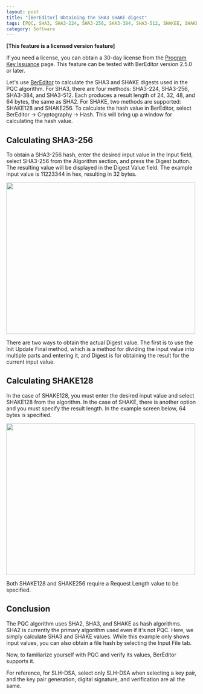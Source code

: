 ```yaml
---
layout: post
title: "[BerEditor] Obtaining the SHA3 SHAKE digest"
tags: [PQC, SHA3, SHA3-224, SHA3-256, SHA3-384, SHA3-512, SHAKEE, SHAKE128, SHAKE256, XOF Length]
category: Software
---
```


**\[This feature is a licensed version feature\]**

If you need a license, you can obtain a 30-day license from the [Program Key Issuance](https://jykim74.mycafe24.com/user_reg.php) page.
This feature can be tested with BerEditor version 2.5.0 or later.

Let's use [BerEditor](https://jykim74.github.io/software/2023/04/13/BerEditor.html) to calculate the SHA3 and SHAKE digests used in the PQC algorithm.
For SHA3, there are four methods: SHA3-224, SHA3-256, SHA3-384, and SHA3-512. Each produces a result length of 24, 32, 48, and 64 bytes, the same as SHA2.
For SHAKE, two methods are supported: SHAKE128 and SHAKE256.
To calculate the hash value in BerEditor, select BerEditor -> Cryptography -> Hash. This will bring up a window for calculating the hash value.


## Calculating SHA3-256


To obtain a SHA3-256 hash, enter the desired input value in the Input field, select SHA3-256 from the Algorithm section, and press the Digest button. The resulting value will be displayed in the Digest Value field. The example input value is 11223344 in hex, resulting in 32 bytes.

<img src="https://img1.daumcdn.net/thumb/R1280x0/?scode=mtistory2&fname=https%3A%2F%2Fblog.kakaocdn.net%2Fdna%2FbBXBng%2FdJMb9OAHbPA%2FAAAAAAAAAAAAAAAAAAAAAJE3JZxisocLBH4VGW2P8rfBU2UBfd7kbvLm1iKTP8m2%2Fimg.png%3Fcredential%3DyqXZFxpELC7KVnFOS48ylbz2pIh7yKj8%26expires%3D1761922799%26allow_ip%3D%26allow_referer%3D%26signature%3Dzct1gaVy%252BzZvYDkkQSItnn9Uykg%253D" width="500" height="400">

There are two ways to obtain the actual Digest value. The first is to use the Init Update Final method, which is a method for dividing the input value into multiple parts and entering it, and Digest is for obtaining the result for the current input value.

## Calculating SHAKE128

In the case of SHAKE128, you must enter the desired input value and select SHAKE128 from the algorithm. In the case of SHAKE, there is another option and you must specify the result length. In the example screen below, 64 bytes is specified.


<img src="https://img1.daumcdn.net/thumb/R1280x0/?scode=mtistory2&fname=https%3A%2F%2Fblog.kakaocdn.net%2Fdna%2Fb4KV3f%2FdJMb9WSXGoa%2FAAAAAAAAAAAAAAAAAAAAADFTSpZr8XtbD_MgtLrM5rGNbAatEbAUE5WTspjeslIV%2Fimg.png%3Fcredential%3DyqXZFxpELC7KVnFOS48ylbz2pIh7yKj8%26expires%3D1761922799%26allow_ip%3D%26allow_referer%3D%26signature%3D%252FoHz2L%252B8Ixtk640%252Floa4xbgjfgs%253D" width="500" height="400">

Both SHAKE128 and SHAKE256 require a Request Length value to be specified.


## Conclusion

The PQC algorithm uses SHA2, SHA3, and SHAKE as hash algorithms. SHA2 is currently the primary algorithm used even if it's not PQC. Here, we simply calculate SHA3 and SHAKE values. While this example only shows input values, you can also obtain a file hash by selecting the Input File tab.

Now, to familiarize yourself with PQC and verify its values, BerEditor supports it.

For reference, for SLH-DSA, select only SLH-DSA when selecting a key pair, and the key pair generation, digital signature, and verification are all the same.
